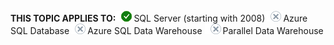 <Token>**THIS TOPIC APPLIES TO:**![yes](media/yes-icon.png)SQL Server (starting with 2008)![no](media/no-icon.png)Azure SQL Database![no](media/no-icon.png)Azure SQL Data Warehouse ![no](media/no-icon.png)Parallel Data Warehouse </Token>
